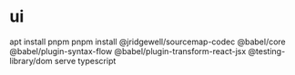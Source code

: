 # ui
apt install pnpm 
pnpm install @jridgewell/sourcemap-codec @babel/core @babel/plugin-syntax-flow @babel/plugin-transform-react-jsx @testing-library/dom serve typescript
